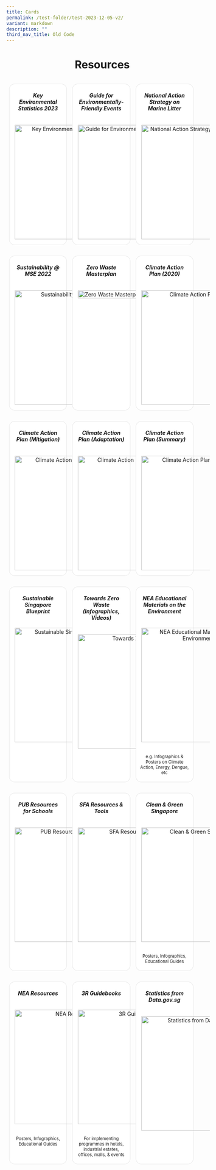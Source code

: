 ```yaml
---
title: Cards
permalink: /test-folder/test-2023-12-05-v2/
variant: markdown
description: ""
third_nav_title: Old Code
---
```

<style>.card a,.card p,.card-content h5{color:inherit;text-decoration:none}#resources-container>div>div>a>img{display:block;border:0;max-width:180px;max-height:auto;padding:1em;border-radius:15px 15px 0 0}.card{flex:1 0 500px;box-sizing:border-box;margin:1em .5em;background:#fff;border:.13em solid rgba(0,0,0,.1);border-radius:15px}.card p,.card-content h5{padding:1em;margin-top:.5em;margin-bottom:.5em}.card:hover{transition:ease-out;box-shadow:0 4px 8px rgba(38,38,38,.2);top:\\-4px;border:2px solid #ccc;background-color:#fff}.card a:hover{color:#000;text-decoration:none}.cards{display:flex;flex-wrap:wrap;margin:0 auto;text-align:center} @media screen and (min-width:40em){.card{max-width:calc(50% - 1em)}}@media screen and (min-width:60em){.card{max-width:calc(33% - 1em)}}@media screen and (min-width:52em){.img{max-width:52em}}@media screen and (max-width :480px){.card{max-width:100%}}</style>
 
<div id="resources-container"><h1 style="text-align:center"><b>Resources</b></h1><div class="cards"><div class="card"><a target="_blank" href="/files/resources/key-environmental-statistics-2023.pdf"><div class="card-content"><h5>Key Environmental Statistics 2023</h5></div><img style="width:300px" src="https://www.mse.gov.sg/images/key-environmental-statistics-2023-cover.jpg" alt="Key Environmental Statistics 2023"></a></div><div class="card"><a target="_blank" href="/resources/environmentally-friendly-events-guidelines.pdf"><div class="card-content"><h5>Guide for Environmentally-Friendly Events</h5></div><img style="width:300px" src="https://www.mse.gov.sg/images/events-resources.png" alt="Guide for Environmentally-Friendly Events"></a></div><div class="card"><a target="_blank" href="/nasml"><div class="card-content"><h5>National Action Strategy on Marine Litter</h5></div><img style="width:300px" src="https://www.mse.gov.sg/images/nasml/nasmlcover.png" alt="National Action Strategy on Marine Litter"></a></div><div class="card"><a target="_blank" href="/files/resources/Sustainability-MSE-Publication.pdf"><div class="card-content"><h5>Sustainability @ MSE 2022</h5></div><img style="width:300px" src="https://www.mse.gov.sg/images/Sustainability-MSE-Publication-Cover-2.jpg" alt="Sustainability @ MSE 2022"></a></div><div class="card"><a target="_blank" href="/resources/zero-waste-masterplan.pdf"><div class="card-content"><h5>Zero Waste Masterplan</h5></div><img style="width:max-content" src="https://www.mse.gov.sg/images/zero-waste-masterplan.png" alt="Zero Waste Masterplan"></a></div><div class="card"><a target="_blank" href="/resources/climate-action-plan.pdf"><div class="card-content"><h5>Climate Action Plan (2020)</h5></div><img style="width:300px" src="https://www.mse.gov.sg/images/cap2020.png" alt="Climate Action Plan 2020"></a></div><div class="card"><a target="_blank" href="/resources/capmitigation.pdf"><div class="card-content"><h5>Climate Action Plan (Mitigation)</h5></div><img style="width:300px" src="https://www.mse.gov.sg/images/climate-action-plan.jpg" alt="Climate Action Plan (Mitigation)"></a></div><div class="card"><a target="_blank" href="https://www.nccs.gov.sg/docs/default-source/publications/a-climate-resilient-singapore-for-a-sustainable-future.pdf"><div class="card-content"><h5>Climate Action Plan (Adaptation)</h5></div><img style="width:300px" src="https://www.mse.gov.sg/images/climate-action-plan2.png" alt="Climate Action Plan (Adaptation)"></a></div><div class="card"><a target="_blank" href="/resources/capsummary.pdf"><div class="card-content"><h5>Climate Action Plan (Summary)</h5></div><img style="width:300px" src="https://www.mse.gov.sg/images/capsummary.png" alt="Climate Action Plan (Summary)"></a></div><div class="card"><a target="_blank" href="/resources/ssb.pdf"><div class="card-content"><h5>Sustainable Singapore Blueprint</h5></div><img style="width:300px" src="https://www.mse.gov.sg/images/ssb-logo.jpeg" alt="Sustainable Singapore Blueprint"></a></div><div class="card"><a target="_blank" href="https://www.towardszerowaste.gov.sg/resources/"><div class="card-content"><h5>Towards Zero Waste (Infographics, Videos)</h5></div><img style="width:300px" src="https://www.mse.gov.sg/images/towards-zero-waste.png" alt="Towards Zero Waste"></a></div><div class="card"><a target="_blank" href="https://www.nea.gov.sg/corporate-functions/resources/educational-materials/posters"><div class="card-content"><h5>NEA Educational Materials on the Environment</h5></div><img style="width:300px" src="https://www.mse.gov.sg/images/nea-resources-poster.png" alt="NEA Educational Materials on the Environment"><p style="text-align:center;font-size:.8em">e.g. Infographics &amp; Posters on Climate Action, Energy, Dengue, etc</p></a></div><div class="card"><a target="_blank" href="https://www.pub.gov.sg/getinvolved/schools/resources/"><div class="card-content"><h5>PUB Resources for Schools</h5></div><img style="width:300px" src="https://www.mse.gov.sg/images/pub-resources.png" alt="PUB Resources for Schools"></a></div><div class="card"><a target="_blank" href="https://www.sfa.gov.sg/tools-and-resources"><div class="card-content"><h5>SFA Resources &amp; Tools</h5></div><img style="width:300px" src="https://www.mse.gov.sg/images/sfa-resources.png" alt="SFA Resources &amp; Tools"></a></div><div class="card"><a target="_blank" href="https://www.cgs.gov.sg/resources"><div class="card-content"><h5>Clean &amp; Green Singapore</h5></div><img style="width:300px" src="https://www.mse.gov.sg/images/cgs-resources.jpeg" alt="Clean &amp; Green Singapore"><p style="text-align:center;font-size:.8em">Posters, Infographics, Educational Guides</p></a></div><div class="card"><a target="_blank" href="https://www.nea.gov.sg/corporate-functions/resources"><div class="card-content"><h5>NEA Resources</h5></div><img style="width:300px" src="https://www.mse.gov.sg/images/nea-resources.png" alt="NEA Resources"><p style="text-align:center;font-size:.8em">Posters, Infographics, Educational Guides</p></a></div><div class="card"><a target="_blank" href="https://www.nea.gov.sg/our-services/waste-management/3r-programmes-and-resources/waste-minimisation-and-recycling"><div class="card-content"><h5>3R Guidebooks</h5></div><img style="width:300px" src="https://www.mse.gov.sg/images/3r-resources.png" alt="3R Guidebooks"><p style="text-align:center;font-size:.8em">For implementing programmes in hotels, industrial estates, offices, malls, &amp; events</p></a></div><div class="card"><a target="_blank" href="https://data.gov.sg/"><div class="card-content"><h5>Statistics from Data.gov.sg</h5></div><img style="width:300px" src="https://www.mse.gov.sg/images/data-resources.png" alt="Statistics from Data.gov.sg"></a></div></div></div>